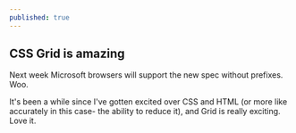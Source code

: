 ```yaml
---
published: true
---
```

## CSS Grid is amazing

Next week Microsoft browsers will support the new spec without prefixes. Woo.

It's been a while since I've gotten excited over CSS and HTML (or more like accurately in this case- the ability to reduce it), and Grid is really exciting. Love it.
